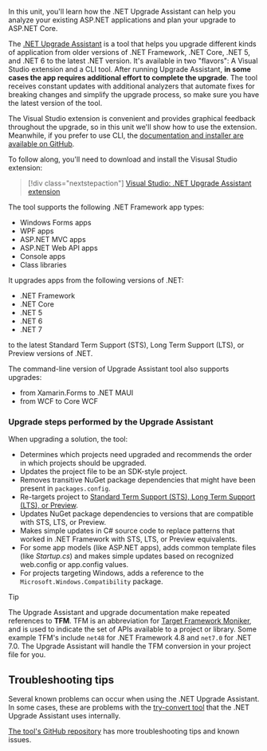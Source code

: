 In this unit, you'll learn how the .NET Upgrade Assistant can help you analyze your existing ASP.NET applications and plan your upgrade to ASP.NET Core.

The [.NET Upgrade Assistant](/dotnet/core/porting/upgrade-assistant-overview) is a tool that helps you upgrade different kinds of application from older versions of .NET Framework, .NET Core, .NET 5, and .NET 6 to the latest .NET version. It's available in two "flavors":  A Visual Studio extension and a CLI tool. After running Upgrade Assistant, **in some cases the app requires additional effort to complete the upgrade**. The tool receives constant updates with additional analyzers that automate fixes for breaking changes and simplify the upgrade process, so make sure you have the latest version of the tool.

The Visual Studio extension is convenient and provides graphical feedback throughout the upgrade, so in this unit we'll show how to use the extension. Meanwhile, if you prefer to use CLI, the [documentation and installer are available on GitHub](https://github.com/dotnet/upgrade-assistant/blob/main/README.md).

To follow along, you'll need to download and install the Visusal Studio extension:
> [!div class="nextstepaction"]
> [Visual Studio: .NET Upgrade Assistant extension](https://marketplace.visualstudio.com/items?itemName=ms-dotnettools.upgradeassistant)

The tool supports the following .NET Framework app types:

- Windows Forms apps
- WPF apps
- ASP.NET MVC apps
- ASP.NET Web API apps
- Console apps
- Class libraries

It upgrades apps from the following versions of .NET:

- .NET Framework
- .NET Core
- .NET 5
- .NET 6
- .NET 7

to the latest Standard Term Support (STS), Long Term Support (LTS), or Preview versions of .NET.

The command-line version of Upgrade Assistant tool also supports upgrades:

- from Xamarin.Forms to .NET MAUI
- from WCF to Core WCF

### Upgrade steps performed by the Upgrade Assistant

When upgrading a solution, the tool:

- Determines which projects need upgraded and recommends the order in which projects should be upgraded.
- Updates the project file to be an SDK-style project.
- Removes transitive NuGet package dependencies that might have been present in `packages.config`.
- Re-targets project to [Standard Term Support (STS), Long Term Support (LTS), or Preview](https://dotnet.microsoft.com/platform/support/policy/dotnet-core).
- Updates NuGet package dependencies to versions that are compatible with STS, LTS, or Preview.
- Makes simple updates in C# source code to replace patterns that worked in .NET Framework with STS, LTS, or Preview equivalents.
- For some app models (like ASP.NET apps), adds common template files (like _Startup.cs_) and makes simple updates based on recognized web.config or app.config values.
- For projects targeting Windows, adds a reference to the `Microsoft.Windows.Compatibility` package.

> [!TIP]
> The Upgrade Assistant and upgrade documentation make repeated references to **TFM**. TFM is an abbreviation for [Target Framework Moniker](/dotnet/standard/frameworks), and is used to indicate the set of APIs available to a project or library. Some example TFM's include `net48` for .NET Framework 4.8 and `net7.0` for .NET 7.0. The Upgrade Assistant will handle the TFM conversion in your project file for you.

## Troubleshooting tips

Several known problems can occur when using the .NET Upgrade Assistant. In some cases, these are problems with the [try-convert tool](https://github.com/dotnet/try-convert) that the .NET Upgrade Assistant uses internally.

[The tool's GitHub repository](https://github.com/dotnet/upgrade-assistant#troubleshooting-common-issues) has more troubleshooting tips and known issues.
